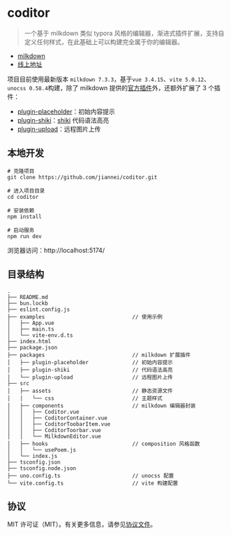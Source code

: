 # coditor

> 一个基于 milkdown 类似 typora 风格的编辑器，渐进式插件扩展，支持自定义任何样式，在此基础上可以构建完全属于你的编辑器。

- [milkdown](https://milkdown.dev/)
- [线上地址](https://jiannei.github.io/coditor/)

项目目前使用最新版本 `milkdown 7.3.3`，基于`vue 3.4.15`、`vite 5.0.12`、`unocss 0.58.4`构建，除了 milkdown 提供的[官方插件](https://milkdown.dev/docs/plugin/using-plugins#official-plugins)外，还额外扩展了 3 个插件：

- [plugin-placeholder](./packages/plugin-placeholder/README.md)：初始内容提示
- [plugin-shiki](./packages/plugin-shiki/README.md)：[shiki](https://github.com/shikijs/shiki) 代码语法高亮
- [plugin-upload](./packages/plugin-upload/README.md)：远程图片上传

## 本地开发

```shell
# 克隆项目
git clone https://github.com/jiannei/coditor.git

# 进入项目目录
cd coditor

# 安装依赖
npm install

# 启动服务
npm run dev
```

浏览器访问：http://localhost:5174/

## 目录结构

```log
.
├── README.md
├── bun.lockb
├── eslint.config.js
├── examples                            // 使用示例
│   ├── App.vue
│   ├── main.ts
│   └── vite-env.d.ts
├── index.html
├── package.json
├── packages                            // milkdown 扩展插件
│   ├── plugin-placeholder              // 初始内容提示
│   ├── plugin-shiki                    // 代码语法高亮
│   └── plugin-upload                   // 远程图片上传
├── src
│   ├── assets                          // 静态资源文件
│   │   └── css                         // 主题样式
│   ├── components                      // milkdown 编辑器封装
│   │   ├── Coditor.vue
│   │   ├── CoditorContainer.vue
│   │   ├── CoditorToobarItem.vue
│   │   ├── CoditorToorbar.vue
│   │   └── MilkdownEditor.vue
│   ├── hooks                           // composition 风格函数
│   │   └── usePoem.js
│   └── index.js
├── tsconfig.json
├── tsconfig.node.json
├── uno.config.ts                       // unocss 配置
└── vite.config.ts                      // vite 构建配置
```

## 协议

MIT 许可证（MIT）。有关更多信息，请参见[协议文件](LICENSE)。